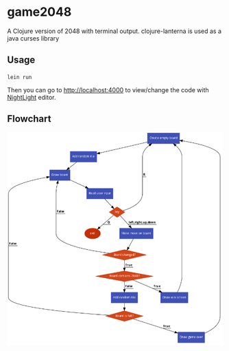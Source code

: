 # game2048

A Clojure version of 2048 with terminal output.
clojure-lanterna is used as a java curses library
## Usage

`lein run`

Then you can go to [http://localhost:4000](http://localhost:4000) to view/change the code with [NightLight](https://sekao.net/nightlight/) editor.
## Flowchart
![Game flowchart](/docs/flowchart.png)
